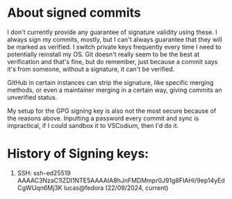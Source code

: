 # About signed commits

I don't currently provide any guarantee of signature validity using these. I always sign my commits, mostly, but I can't always guarantee that they will be marked as verified. I switch private keys frequently every time I need to potentially reinstall my OS. Git doesn't really seem to be the best at verification and that's fine, but do remember, just because a commit says it's from someone, without a signature, it can't be verified.

GitHub in certain instances can strip the signature, like specific merging methods, or even a maintainer merging in a certain way, giving commits an unverified status.

My setup for the GPG signing key is also not the most secure because of the reasons above. Inputting a password every commit and sync is impractical, if I could sandbox it to VSCodium, then I'd do it.

# History of Signing keys:

1. SSH: ssh-ed25519 AAAAC3NzaC1lZDI1NTE5AAAAIA8hJnFMDMmpr0J91g8FIAHI/9ep14yEdCgWUqn6Mj3K lucas@fedora (22/09/2024, current)
